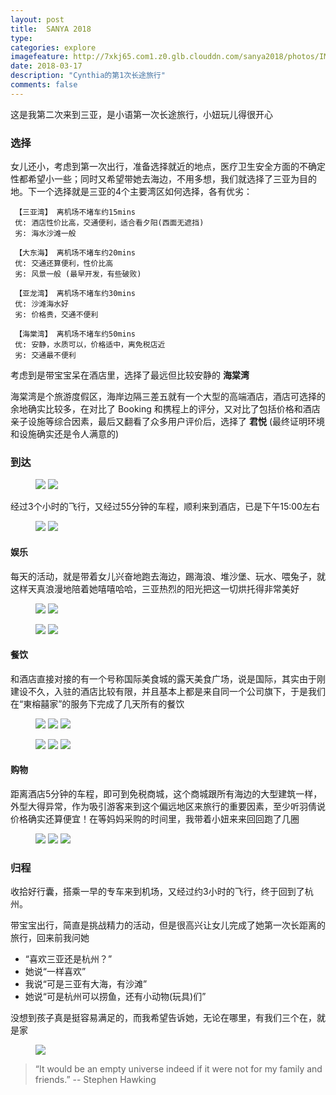```yaml
---
layout: post
title:  SANYA 2018
type: 
categories: explore
imagefeature: http://7xkj65.com1.z0.glb.clouddn.com/sanya2018/photos/IMG_3142.jpg?imageMogr2/thumbnail/!20p
date: 2018-03-17
description: "Cynthia的第1次长途旅行"
comments: false
---
```


这是我第二次来到三亚，是小语第一次长途旅行，小妞玩儿得很开心

### 选择

女儿还小，考虑到第一次出行，准备选择就近的地点，医疗卫生安全方面的不确定性都希望小一些；同时又希望带她去海边，不用多想，我们就选择了三亚为目的地。下一个选择就是三亚的4个主要湾区如何选择，各有优劣：

``` 【三亚湾】 离机场不堵车约15mins```<br>
``` 优: 酒店性价比高，交通便利，适合看夕阳(西面无遮挡)```<br>
``` 劣: 海水沙滩一般```

``` 【大东海】 离机场不堵车约20mins``` <br>
``` 优: 交通还算便利，性价比高``` <br>
``` 劣: 风景一般 (最早开发，有些破败)```

``` 【亚龙湾】 离机场不堵车约30mins```<br>
``` 优: 沙滩海水好```<br>
``` 劣: 价格贵，交通不便利``` 

``` 【海棠湾】 离机场不堵车约50mins``` <br>
``` 优: 安静，水质可以，价格适中，离免税店近``` <br>
``` 劣: 交通最不便利``` 

考虑到是带宝宝呆在酒店里，选择了最远但比较安静的 **海棠湾**

海棠湾是个旅游度假区，海岸边隔三差五就有一个大型的高端酒店，酒店可选择的余地确实比较多，在对比了 Booking 和携程上的评分，又对比了包括价格和酒店亲子设施等综合因素，最后又翻看了众多用户评价后，选择了 **君悦** (最终证明环境和设施确实还是令人满意的)


### 到达

<figure class="half">
	<a href="http://7xkj65.com1.z0.glb.clouddn.com/sanya2018/photos/IMG_2984.jpg"><img src="http://7xkj65.com1.z0.glb.clouddn.com/sanya2018/photos/IMG_2984.jpg?imageMogr2/thumbnail/!30p"></a>
	<a href="http://7xkj65.com1.z0.glb.clouddn.com/sanya2018/photos/IMG_2982.jpg"><img src="http://7xkj65.com1.z0.glb.clouddn.com/sanya2018/photos/IMG_2982.jpg?imageMogr2/thumbnail/!30p"></a>
</figure>

经过3个小时的飞行，又经过55分钟的车程，顺利来到酒店，已是下午15:00左右

<figure class="half">
	<a href="http://7xkj65.com1.z0.glb.clouddn.com/sanya2018/photos/IMG_3003.jpg"><img src="http://7xkj65.com1.z0.glb.clouddn.com/sanya2018/photos/IMG_3003.jpg?imageMogr2/thumbnail/!30p"></a>
	<a href="http://7xkj65.com1.z0.glb.clouddn.com/sanya2018/photos/IMG_3027.jpg"><img src="http://7xkj65.com1.z0.glb.clouddn.com/sanya2018/photos/IMG_3027.jpg?imageMogr2/thumbnail/!30p"></a>
</figure>

#### 娱乐

每天的活动，就是带着女儿兴奋地跑去海边，踢海浪、堆沙堡、玩水、喂兔子，就这样天真浪漫地陪着她嘻嘻哈哈，三亚热烈的阳光把这一切烘托得非常美好

<figure class="half">
	<a href="http://7xkj65.com1.z0.glb.clouddn.com/sanya2018/photos/IMG_9501.jpg"><img src="http://7xkj65.com1.z0.glb.clouddn.com/sanya2018/photos/IMG_9501.jpg?imageMogr2/thumbnail/!30p"></a>
	<a href="http://7xkj65.com1.z0.glb.clouddn.com/sanya2018/photos/IMG_3186.jpg"><img src="http://7xkj65.com1.z0.glb.clouddn.com/sanya2018/photos/IMG_3186.jpg?imageMogr2/thumbnail/!30p"></a>
</figure>
<figure class="half">
	<a href="http://7xkj65.com1.z0.glb.clouddn.com/sanya2018/photos/EB04FC16-1C99-44B0-A10C-D86F36A32E2D-3506-000001AD4009DE92_tmp.JPG"><img src="http://7xkj65.com1.z0.glb.clouddn.com/sanya2018/photos/EB04FC16-1C99-44B0-A10C-D86F36A32E2D-3506-000001AD4009DE92_tmp.JPG?imageMogr2/thumbnail/!30p"></a>
	<a href="http://7xkj65.com1.z0.glb.clouddn.com/sanya2018/photos/E70ECBD2-FA73-4663-9E86-4104CA8A30E9-3506-000001A88D228699_tmp.JPG"><img src="http://7xkj65.com1.z0.glb.clouddn.com/sanya2018/photos/E70ECBD2-FA73-4663-9E86-4104CA8A30E9-3506-000001A88D228699_tmp.JPG?imageMogr2/thumbnail/!30p"></a>
</figure>

#### 餐饮

和酒店直接对接的有一个号称国际美食城的露天美食广场，说是国际，其实由于刚建设不久，入驻的酒店比较有限，并且基本上都是来自同一个公司旗下，于是我们在“東榕囍家”的服务下完成了几天所有的餐饮

<figure class="third">
	<a href="http://7xkj65.com1.z0.glb.clouddn.com/sanya2018/photos/IMG_3094.jpg"><img src="http://7xkj65.com1.z0.glb.clouddn.com/sanya2018/photos/IMG_3094.jpg?imageMogr2/thumbnail/!30p"></a>
	<a href="http://7xkj65.com1.z0.glb.clouddn.com/sanya2018/photos/IMG_3172.jpg"><img src="http://7xkj65.com1.z0.glb.clouddn.com/sanya2018/photos/IMG_3172.jpg?imageMogr2/thumbnail/!30p"></a>
    <a href="http://7xkj65.com1.z0.glb.clouddn.com/sanya2018/photos/IMG_3249.JPG"><img src="http://7xkj65.com1.z0.glb.clouddn.com/sanya2018/photos/IMG_3249.JPG?imageMogr2/thumbnail/!30p"></a>
</figure>
<figure class="third">
	<a href="http://7xkj65.com1.z0.glb.clouddn.com/sanya2018/photos/IMG_3192.JPG"><img src="http://7xkj65.com1.z0.glb.clouddn.com/sanya2018/photos/IMG_3192.JPG?imageMogr2/thumbnail/!30p"></a>
	<a href="http://7xkj65.com1.z0.glb.clouddn.com/sanya2018/photos/IMG_3248.JPG"><img src="http://7xkj65.com1.z0.glb.clouddn.com/sanya2018/photos/IMG_3248.JPG?imageMogr2/thumbnail/!30p"></a>
	<a href="http://7xkj65.com1.z0.glb.clouddn.com/sanya2018/photos/IMG_3250.JPG"><img src="http://7xkj65.com1.z0.glb.clouddn.com/sanya2018/photos/IMG_3250.JPG?imageMogr2/thumbnail/!30p"></a>
</figure>


#### 购物

距离酒店5分钟的车程，即可到免税商城，这个商城跟所有海边的大型建筑一样，外型大得异常，作为吸引游客来到这个偏远地区来旅行的重要因素，至少听羽倩说价格确实还算便宜！在等妈妈采购的时间里，我带着小妞来来回回跑了几圈

<figure class="third">
	<a href="http://7xkj65.com1.z0.glb.clouddn.com/sanya2018/photos/IMG_3229.jpg"><img src="http://7xkj65.com1.z0.glb.clouddn.com/sanya2018/photos/IMG_3229.jpg?imageMogr2/thumbnail/!30p"></a>
	<a href="http://7xkj65.com1.z0.glb.clouddn.com/sanya2018/photos/IMG_3233.jpg"><img src="http://7xkj65.com1.z0.glb.clouddn.com/sanya2018/photos/IMG_3233.jpg?imageMogr2/thumbnail/!30p"></a>
	<a href="http://7xkj65.com1.z0.glb.clouddn.com/sanya2018/photos/IMG_3236.jpg"><img src="http://7xkj65.com1.z0.glb.clouddn.com/sanya2018/photos/IMG_3236.jpg?imageMogr2/thumbnail/!30p"></a>
</figure>

### 归程

收拾好行囊，搭乘一早的专车来到机场，又经过约3小时的飞行，终于回到了杭州。

带宝宝出行，简直是挑战精力的活动，但是很高兴让女儿完成了她第一次长距离的旅行，回来前我问她
+ “喜欢三亚还是杭州？”
+ 她说“一样喜欢”
+ 我说“可是三亚有大海，有沙滩”
+ 她说“可是杭州可以捞鱼，还有小动物(玩具)们”

没想到孩子真是挺容易满足的，而我希望告诉她，无论在哪里，有我们三个在，就是家

<figure>
	<a href="http://7xkj65.com1.z0.glb.clouddn.com/sanya2018/photos/IMG_3142.jpg?imageMogr2/thumbnail/!20p"><img src="http://7xkj65.com1.z0.glb.clouddn.com/sanya2018/photos/IMG_3142.jpg?imageMogr2/thumbnail/!20p"></a>
</figure>

> “It would be an empty universe indeed if it were not for my family and friends.” -- Stephen Hawking